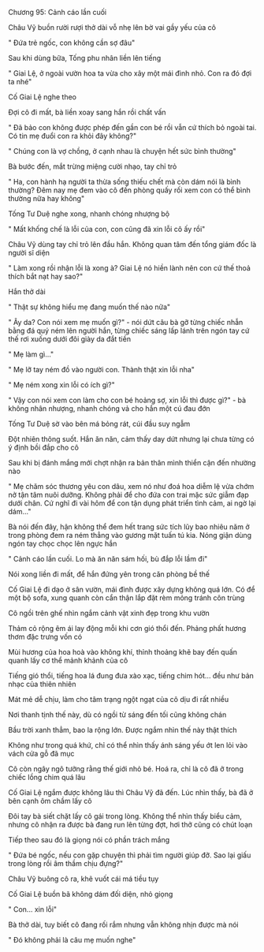 




Chương 95: Cảnh cáo lần cuối

Châu Vỹ buồn rười rượi thở dài vỗ nhẹ lên bờ vai gầy yếu của cô

" Đứa trẻ ngốc, con không cần sợ đâu"

Sau khi dùng bữa, Tống phu nhân liền lên tiếng

" Giai Lệ, ở ngoài vườn hoa ta vừa cho xây một mái đình nhỏ. Con ra đó đợi ta nhé"

Cố Giai Lệ nghe theo

Đợi cô đi mất, bà liền xoay sang hắn rồi chất vấn

" Đã bảo con không được phép đến gần con bé rồi vẫn cứ thích bỏ ngoài tai. Có tin mẹ đuổi con ra khỏi đây không?"

" Chúng con là vợ chồng, ở cạnh nhau là chuyện hết sức bình thường"

Bà bước đến, mắt trừng miệng cười nhạo, tay chỉ trỏ

" Ha, con hành hạ người ta thừa sống thiếu chết mà còn dám nói là bình thường? Đêm nay mẹ đem vào cô đến phòng quấy rối xem con có thể bình thường nữa hay không"


Tống Tư Duệ nghe xong, nhanh chóng nhượng bộ

" Mất khống chế là lỗi của con, con cũng đã xin lỗi cô ấy rồi"

Châu Vỹ dùng tay chỉ trỏ lên đầu hắn. Không quan tâm đến tổng giám đốc là người sĩ diện

" Làm xong rồi nhận lỗi là xong à? Giai Lệ nó hiền lành nên con cứ thế thoả thích bắt nạt hay sao?"

Hắn thở dài

" Thật sự không hiểu mẹ đang muốn thế nào nữa"

" Ây da? Con nói xem mẹ muốn gì?" - nói dứt câu bà gỡ từng chiếc nhẫn bằng đá quý ném lên người hắn, từng chiếc sáng lấp lánh trên ngón tay cứ thế rơi xuống dưới đôi giày da đắt tiền

" Mẹ làm gì..."

" Mẹ lỡ tay ném đồ vào người con. Thành thật xin lỗi nha"

" Mẹ ném xong xin lỗi có ích gì?"

" Vậy con nói xem con làm cho con bé hoảng sợ, xin lỗi thì được gì?" - bà không nhân nhượng, nhanh chóng vả cho hắn một cú đau đớn

Tống Tư Duệ sờ vào bên má bỏng rát, cúi đầu suy ngẫm

Đột nhiên thông suốt. Hắn ăn năn, cảm thấy day dứt nhưng lại chưa từng có ý định bồi đắp cho cô

Sau khi bị đánh mắng mới chợt nhận ra bản thân mình thiển cận đến nhường nào


" Mẹ chăm sóc thương yêu con dâu, xem nó như đoá hoa diễm lệ vừa chớm nở tận tâm nuôi dưỡng. Không phải để cho đứa con trai mặc sức giẫm đạp dưới chân. Cứ nghĩ đi vài hôm để con tận dụng phát triển tình cảm, ai ngờ lại dám..."

Bà nói đến đây, hận không thể đem hết trang sức tích lũy bao nhiêu năm ở trong phòng đem ra ném thẳng vào gương mặt tuấn tú kia. Nóng giận dùng ngón tay chọc chọc lên ngực hắn

" Cảnh cáo lần cuối. Lo mà ăn năn sám hối, bù đắp lỗi lầm đi"

Nói xong liền đi mất, để hắn đứng yên trong căn phòng bề thế



Cố Giai Lệ đi dạo ở sân vườn, mái đình được xây dựng không quá lớn. Có để một bộ sofa, xung quanh còn cẩn thận lắp đặt rèm mỏng tránh côn trùng

Cô ngồi trên ghế nhìn ngắm cảnh vật xinh đẹp trong khu vườn

Thảm cỏ rộng êm ái lay động mỗi khi cơn gió thổi đến. Phảng phất hương thơm đặc trưng vốn có

Mùi hương của hoa hoà vào không khí, thỉnh thoảng khẽ bay đến quấn quanh lấy cơ thể mảnh khảnh của cô

Tiếng gió thổi, tiếng hoa lá đung đưa xào xạc, tiếng chim hót... đều như bản nhạc của thiên nhiên

Mát mẻ dễ chịu, làm cho tâm trạng ngột ngạt của cô dịu đi rất nhiều

Nơi thanh tịnh thế này, dù có ngồi từ sáng đến tối cũng không chán

Bầu trời xanh thẳm, bao la rộng lớn. Được ngắm nhìn thế này thật thích

Không như trong quá khứ, chỉ có thể nhìn thấy ánh sáng yếu ớt len lỏi vào vách cửa gỗ đã mục

Cô còn ngây ngô tưởng rằng thế giới nhỏ bé. Hoá ra, chỉ là cô đã ở trong chiếc lồng chim quá lâu

Cố Giai Lệ ngắm được không lâu thì Châu Vỹ đã đến. Lúc nhìn thấy, bà đã ở bên cạnh ôm chầm lấy cô

Đôi tay bà siết chặt lấy cô gái trong lòng. Không thể nhìn thấy biểu cảm, nhưng cô nhận ra được bà đang run lên từng đợt, hơi thở cũng có chút loạn

Tiếp theo sau đó là giọng nói có phần trách mắng

" Đứa bé ngốc, nếu con gặp chuyện thì phải tìm người giúp đỡ. Sao lại giấu trong lòng rồi âm thầm chịu đựng?"

Châu Vỹ buông cô ra, khẽ vuốt cái má tiều tụy

Cố Giai Lệ buồn bã không dám đối diện, nhỏ giọng

" Con... xin lỗi"

Bà thở dài, tuy biết cô đang rối rắm nhưng vẫn không nhịn được mà nói

" Đó không phải là câu mẹ muốn nghe"




